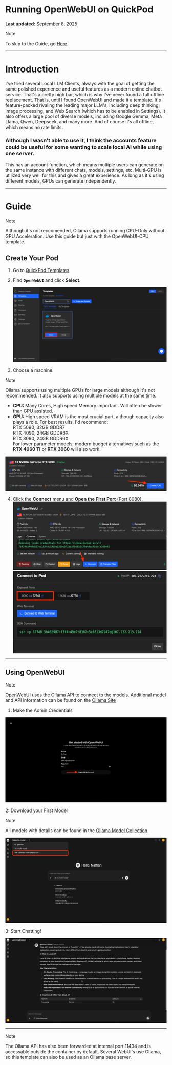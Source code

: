# Running OpenWebUI on QuickPod  
**Last updated:** September 8, 2025

> [!NOTE]
> To skip to the Guide, go [Here](https://github.com/quickpod/OpenWebUI?tab=readme-ov-file#guide).

---
# Introduction

I've tried several Local LLM Clients, always with the goal of getting the same polished experience and useful features as a modern online chatbot service. That's a pretty high bar, which is why I've never found a full offline replacement. That is, until I found OpenWebUI and made it a template. It's feature-packed rivaling the leading major LLM's, including deep thinking, image processing, and Web Search (which has to be enabled in Settings). It also offers a large pool of diverse models, including Google Gemma, Meta Llama, Qwen, Deepseek, and many more. And of course it's all offline, which means no rate limits. 

### Although I wasn't able to use it, I think the accounts feature could be useful for some wanting to scale local AI while using one server.

This has an account function, which means multiple users can generate on the same instance with different chats, models, settings, etc. Multi-GPU is utilized very well for this and gives a great experience. As long as it's using different models, GPUs can generate independently.

---
# Guide

> [!NOTE]
> Although it's not reccomended, Ollama supports running CPU-Only without GPU Acceleration. Use this guide but just with the OpenWebUI-CPU template.


## Create Your Pod

1. Go to [QuickPod Templates](https://console.quickpod.io/templates)  
2. Find **`OpenWebUI`** and click **Select**.

   ![image](https://github.com/quickpod/OpenWebUI/blob/main/Photos/SelectButton.png?raw=true)

3. Choose a machine:

> [!NOTE]
> Ollama supports using multiple GPUs for large models although it's not recommended. It also supports using multiple models at the same time.
   
   - **CPU:** Many Cores, High speed Memory important. Will often be slower than GPU assisted.
   - **GPU:** High speed VRAM is the most crucial part, although capacity also plays a role. For best results, I'd recommend: \
         RTX 5090, 32GB GDDR7 \
         RTX 4090, 24GB GDDR6X \
         RTX 3090, 24GB GDDR6X \
For lower parameter models, modern budget alternatives such as the **RTX 4060 TI** or **RTX 3060** will also work.

   ![image](https://github.com/quickpod/OpenWebUI/blob/main/Photos/RentExample.png?raw=true)

4. Click the **Connect** menu and **Open the First Port** (Port 8080).
   ![image](https://github.com/quickpod/OpenWebUI/blob/main/Photos/ConnectButton.png?raw=true)
   ![image](https://github.com/quickpod/OpenWebUI/blob/main/Photos/OpenPortButton.png?raw=true)

---

## Using OpenWebUI

> [!NOTE]
> OpenWebUI uses the Ollama API to connect to the models. Additional model and API information can be found on the [Ollama Site](https://ollama.com)

1. Make the Admin Credentials 

![image](https://github.com/quickpod/OpenWebUI/blob/main/Photos/LoginExample.png?raw=true)

2: Download your First Model

> [!NOTE]
> All models with details can be found in the [Ollama Model Collection](https://ollama.com/search).

![image](https://github.com/quickpod/OpenWebUI/blob/main/Photos/ModelExample.png?raw=true)

3: Start Chatting!

![image](https://github.com/quickpod/OpenWebUI/blob/main/Photos/UseExample.png?raw=true)

---


> [!NOTE]
> The Ollama API has also been forwarded at internal port 11434 and is accessable outside the container by default. Several WebUI's use Ollama, so this template can also be used as an Ollama base server.

